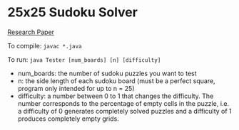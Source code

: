 # 25x25 Sudoku Solver

[Research Paper](https://www.overleaf.com/read/dvstfhsmkmzn)

To compile:
`javac *.java`

To run:
`java Tester [num_boards] [n] [difficulty]`
- num_boards: the number of sudoku puzzles you want to test
- n: the side length of each sudoku board (must be a perfect square, program only intended for up to n = 25)
- difficulty: a number between 0 to 1 that changes the difficulty. The number corresponds to the percentage of empty cells in the puzzle, i.e. a difficulty of 0 generates completely solved puzzles and a difficulty of 1 produces completely empty grids.
